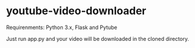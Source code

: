  
# youtube-video-downloader

Requirenments:
Python 3.x, Flask and Pytube 

Just run app.py and your video will be downloaded in the cloned directory.
